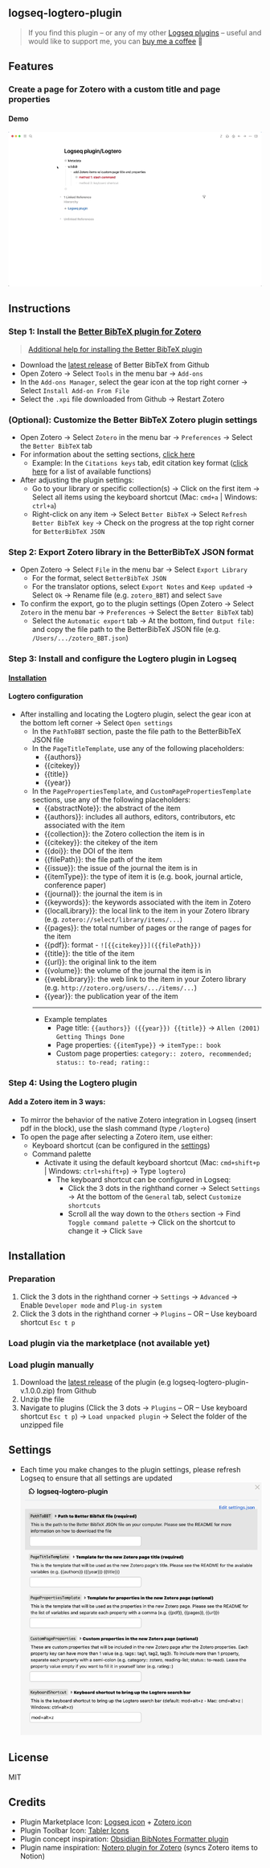 ## logseq-logtero-plugin
> If you find this plugin – or any of my other [Logseq plugins](https://github.com/vyleung?tab=repositories&q=logseq&type=source) – useful and would like to support me, you can [buy me a coffee](https://www.buymeacoffee.com/vyleung) 🙂

## Features
### Create a page for Zotero with a custom title and page properties
#### Demo
![logseq-logtero-plugin v.1.0.0 demo](screenshots/logseq_logtero_v.1.0.0_demo.gif)

## Instructions
### Step 1: Install the [Better BibTeX plugin for Zotero](https://github.com/retorquere/zotero-better-bibtex)
> [Additional help for installing the Better BibTeX plugin](https://retorque.re/zotero-better-bibtex/installation/)
- Download the [latest release](https://github.com/retorquere/zotero-better-bibtex/releases/latest) of Better BibTeX from Github
- Open Zotero → Select `Tools` in the menu bar → `Add-ons`
- In the `Add-ons Manager`, select the gear icon at the top right corner → Select `Install Add-on From File`
- Select the `.xpi` file downloaded from Github → Restart Zotero
### (Optional): Customize the Better BibTeX Zotero plugin settings
- Open Zotero → Select `Zotero` in the menu bar → `Preferences` → Select the `Better BibTeX` tab
- For information about the setting sections, [click here](https://retorque.re/zotero-better-bibtex/installation/preferences/)
    - Example: In the `Citations keys` tab, edit citation key format ([click here](https://retorque.re/zotero-better-bibtex/citing/#generating-citekeys) for a list of available functions)
- After adjusting the plugin settings:
    - Go to your library or specific collection(s) → Click on the first item → Select all items using the keyboard shortcut (Mac: `cmd+a` | Windows: `ctrl+a`)
    - Right-click on any item → Select `Better BibTeX` → Select `Refresh Better BibTeX key` → Check on the progress at the top right corner for `BetterBibTeX JSON`

### Step 2: Export Zotero library in the BetterBibTeX JSON format
- Open Zotero → Select `File` in the menu bar → Select `Export Library`
    - For the format, select `BetterBibTeX JSON`
    - For the translator options, select `Export Notes` and `Keep updated` → Select `Ok` → Rename file (e.g. `zotero_BBT`) and select `Save`
- To confirm the export, go to the plugin settings (Open Zotero → Select `Zotero` in the menu bar → `Preferences` → Select the `Better BibTeX` tab)
    - Select the `Automatic export` tab → At the bottom, find `Output file:` and copy the file path to the BetterBibTeX JSON file (e.g. `/Users/.../zotero_BBT.json`)

### Step 3: Install and configure the Logtero plugin in Logseq
#### [Installation](#installation)
#### Logtero configuration
- After installing and locating the Logtero plugin, select the gear icon at the bottom left corner → Select `Open settings`
    - In the `PathToBBT` section, paste the file path to the BetterBibTeX JSON file
    - In the `PageTitleTemplate`, use any of the following placeholders:
        - {{authors}}
        - {{citekey}}
        - {{title}}
        - {{year}}
    - In the `PagePropertiesTemplate`, and `CustomPagePropertiesTemplate` sections, use any of the following placeholders:
        - {{abstractNote}}: the abstract of the item
        - {{authors}}: includes all authors, editors, contributors, etc associated with the item
        - {{collection}}: the Zotero collection the item is in
        - {{citekey}}: the citekey of the item
        - {{doi}}: the DOI of the item
        - {{filePath}}: the file path of the item
        - {{issue}}: the issue of the journal the item is in
        - {{itemType}}: the type of item it is (e.g. book, journal article, conference paper)
        - {{journal}}: the journal the item is in
        - {{keywords}}: the keywords associated with the item in Zotero
        - {{localLibrary}}: the local link to the item in your Zotero library (e.g. `zotero://select/library/items/...`)
        - {{pages}}: the total number of pages or the range of pages for the item
        - {{pdf}}: format - `![{{citekey}}]({{filePath}})`
        - {{title}}: the title of the item
        - {{url}}: the original link to the item
        - {{volume}}: the volume of the journal the item is in
        - {{webLibrary}}: the web link to the item in your Zotero library (e.g. `http://zotero.org/users/.../items/...`)
        - {{year}}: the publication year of the item
        ---
        - Example templates
            - Page title: `{{authors}} ({{year}}) {{title}}` → `Allen (2001) Getting Things Done`
            - Page properties: `{{itemType}}` → `itemType:: book`
            - Custom page properties: `category:: zotero, recommended; status:: to-read; rating::`
### Step 4: Using the Logtero plugin
#### Add a Zotero item in 3 ways:
- To mirror the behavior of the native Zotero integration in Logseq (insert pdf in the block), use the slash command (type `/logtero`)
- To open the page after selecting a Zotero item, use either:
    - Keyboard shortcut (can be configured in the [settings](#settings))
    - Command palette 
        - Activate it using the default keyboard shortcut (Mac: `cmd+shift+p` | Windows: `ctrl+shift+p`) → Type `logtero`)
            - The keyboard shortcut can be configured in Logseq:
                - Click the 3 dots in the righthand corner → Select `Settings` → At the bottom of the `General` tab, select `Customize shortcuts`
                - Scroll all the way down to the `Others` section → Find `Toggle command palette` → Click on the shortcut to change it → Click `Save`

## Installation
### Preparation
1. Click the 3 dots in the righthand corner → `Settings` → `Advanced` → Enable `Developer mode` and `Plug-in system`
2. Click the 3 dots in the righthand corner → `Plugins` – OR – Use keyboard shortcut `Esc t p`

### Load plugin via the marketplace (not available yet)

### Load plugin manually
1. Download the [latest release](https://github.com/vyleung/logseq-logtero-plugin/releases/latest) of the plugin (e.g logseq-logtero-plugin-v.1.0.0.zip) from Github
2. Unzip the file
3. Navigate to plugins (Click the 3 dots → `Plugins` – OR – Use keyboard shortcut `Esc t p`) → `Load unpacked plugin` → Select the folder of the unzipped file

## Settings
- Each time you make changes to the plugin settings, please refresh Logseq to ensure that all settings are updated  
![logseq-logtero-plugin settings](screenshots/logseq_logtero_settings.png)

## License
MIT

## Credits
- Plugin Marketplace Icon: [Logseq icon](https://github.com/logseq/logseq/blob/master/resources/icon.png) + [Zotero icon](https://www.zotero.org/support/_media/logo/zotero_256x256x32.png)
- Plugin Toolbar Icon: [Tabler Icons](https://tablericons.com/)
- Plugin concept inspiration: [Obsidian BibNotes Formatter plugin](https://github.com/stefanopagliari/bibnotes)
- Plugin name inspiration: [Notero plugin for Zotero](https://github.com/dvanoni/notero) (syncs Zotero items to Notion)